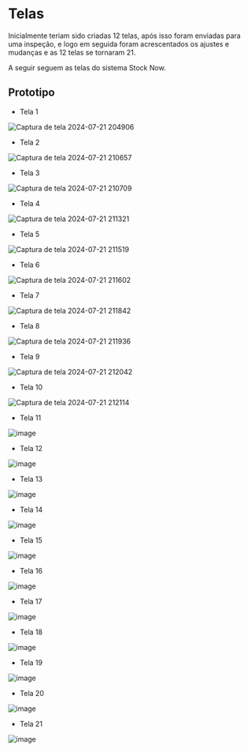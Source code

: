 # Telas 

Inicialmente teriam sido criadas 12 telas, após isso foram enviadas para uma inspeção, e logo em seguida foram acrescentados os ajustes e mudanças e as 12 telas se tornaram 21.

A seguir seguem as telas do sistema Stock Now.

## Prototipo 
- Tela 1
  
![Captura de tela 2024-07-21 204906](https://github.com/user-attachments/assets/908aba3e-4d94-4a41-95ca-e37eb8638115)

- Tela 2

![Captura de tela 2024-07-21 210657](https://github.com/user-attachments/assets/2c1def2f-39fa-42b9-89b7-1dcc93d842da)

- Tela 3

![Captura de tela 2024-07-21 210709](https://github.com/user-attachments/assets/0cbcc583-2a2a-4e60-a4f3-78e6c0e73c0b)

- Tela 4

![Captura de tela 2024-07-21 211321](https://github.com/user-attachments/assets/b8744ee4-2f57-4fb8-80bb-af0f5a73235a)

- Tela 5

![Captura de tela 2024-07-21 211519](https://github.com/user-attachments/assets/04527848-fad8-4ca2-9fc4-7cb239d38fc7)


- Tela 6

![Captura de tela 2024-07-21 211602](https://github.com/user-attachments/assets/7d08e0a1-5c73-496f-8d5c-9ea4dcf22ffe)

- Tela 7

![Captura de tela 2024-07-21 211842](https://github.com/user-attachments/assets/9e3c2083-8631-4036-afe0-102adb6420ed)

 - Tela 8

![Captura de tela 2024-07-21 211936](https://github.com/user-attachments/assets/f7a20d56-978d-49b1-aa4a-4433ffb83051)

 - Tela 9

![Captura de tela 2024-07-21 212042](https://github.com/user-attachments/assets/3f760941-1119-4606-93ee-0e6313ab07d9)

- Tela 10

![Captura de tela 2024-07-21 212114](https://github.com/user-attachments/assets/d0324eee-3410-4e47-9f52-f7b6b9cf669c)

- Tela 11

![image](https://github.com/user-attachments/assets/a18250d6-a500-4aec-8df4-3b429d9f3fa5)

- Tela 12

![image](https://github.com/user-attachments/assets/621c60b4-5462-44c8-9f09-b11e240045b7)

- Tela 13

![image](https://github.com/user-attachments/assets/63e4e984-9b5e-461d-8176-99dff149bf94)

 - Tela 14

![image](https://github.com/user-attachments/assets/47160659-9625-4337-a719-58a4946d8452)

- Tela 15

![image](https://github.com/user-attachments/assets/35ca3cfa-7066-4563-8bca-653034041362)

- Tela 16

![image](https://github.com/user-attachments/assets/e4028a9d-4f2f-41f9-84a4-de40d8123c68)

- Tela 17

![image](https://github.com/user-attachments/assets/f1ad7813-6120-4a26-851c-c925ce438cf8)

- Tela 18

![image](https://github.com/user-attachments/assets/0f8e6e29-7c45-44d7-9327-c9d149c5b2d6)

- Tela 19

![image](https://github.com/user-attachments/assets/528e2dcc-d77e-4c0c-9143-dee005b7d52f)

- Tela 20

![image](https://github.com/user-attachments/assets/d6330cb6-213a-4b12-ac34-5100067fec72)

- Tela 21

![image](https://github.com/user-attachments/assets/dc867bb6-3219-4146-9b26-97a05d81f127)


















    
            
